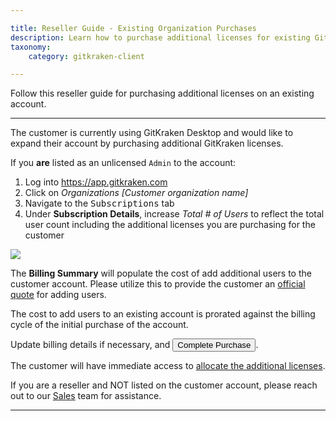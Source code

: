 ```yaml
---

title: Reseller Guide - Existing Organization Purchases
description: Learn how to purchase additional licenses for existing GitKraken organizations
taxonomy:
    category: gitkraken-client

---
```


Follow this reseller guide for purchasing additional licenses on an existing account.

***

The customer is currently using GitKraken Desktop and would like to expand their account by purchasing additional GitKraken licenses.

If you <strong>are</strong> listed as an unlicensed `Admin` to the account:

1. Log into <a href="https://app.gitkraken.com" target="_blank">https://app.gitkraken.com</a>
2. Click on <em class="context-menu">Organizations  <i class="fa fa-caret-right"></i> [Customer organization name]</em>
3. Navigate to the <kbd>Subscriptions</kbd> tab
4. Under <strong>Subscription Details</strong>, increase *Total # of Users* to reflect the total user count including the additional licenses you are purchasing for the customer

<img src="/wp-content/uploads/existing-purchases.gif" class="img-responsive center img-bordered">

The <strong>Billing Summary</strong> will populate the cost of add additional users to the customer account. Please utilize this to provide the customer an <a href="/account/quotes">official quote</a> for adding users.

<div class='callout callout--basic'>
    <p> The cost to add users to an existing account is prorated against the billing cycle of the initial purchase of the account.
</p>
</div>

Update billing details if necessary, and <button class='button button--success button--ui button--nolink'>Complete Purchase</button>.

The customer will have immediate access to <a href="/account/organizations/#allocating-licenses">allocate the additional licenses</a>.

<div class='callout callout--warning'>
    <p> If you are a reseller and NOT listed on the customer account, please reach out to our <a href="mailto:sales@gitkraken.com">Sales</a> team for assistance. </p>
</div>

***